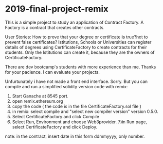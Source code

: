 # 2019-final-project-remix
This is a simple project to study an application of Contract Factory. A Factory is a contract that creates other contracts.

User Stories: How to prove that your degree or certificate is true?hot to prevent false certificates? Istitutions, Schools or Universities can register details of degrees using CertificateFactory to create contracts for their students. Only the Istitutions can create it, because they are the owners of CertificateFactory.

There are dev bootcamp's students with more experience than me. Thanks for your pacience. I can evaluate your projects.

Unfurtunately i have not made a front end interface. Sorry. But you can compile and run a simplified solidity version code with remix: 



1) Start Ganache at 8545 port.
2) open remix.ethereum.org
3) copy the code ( the code is in the file CertificateFactory.sol file )
4) in remix: select compile and "select new compiler version" version 0.5.0. 
5) Select CertificateFactory and click Compile
6) Select Run, Environment and choose Web3provider. 
7)in Run page, select CertificateFactory and click Deploy.

note: in the contract, insert date in this form ddmmyyyy, only number.


